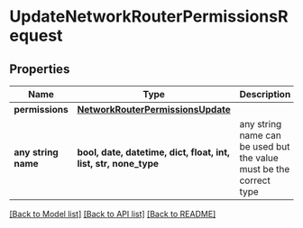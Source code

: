 # UpdateNetworkRouterPermissionsRequest


## Properties
Name | Type | Description | Notes
------------ | ------------- | ------------- | -------------
**permissions** | [**NetworkRouterPermissionsUpdate**](NetworkRouterPermissionsUpdate.md) |  | [optional] 
**any string name** | **bool, date, datetime, dict, float, int, list, str, none_type** | any string name can be used but the value must be the correct type | [optional]

[[Back to Model list]](../README.md#documentation-for-models) [[Back to API list]](../README.md#documentation-for-api-endpoints) [[Back to README]](../README.md)


